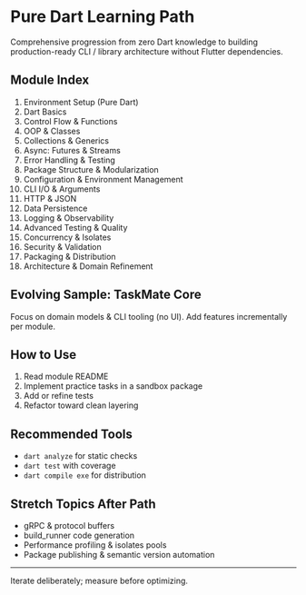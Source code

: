 # Pure Dart Learning Path

Comprehensive progression from zero Dart knowledge to building production-ready CLI / library architecture without Flutter dependencies.

## Module Index
1. Environment Setup (Pure Dart)
2. Dart Basics
3. Control Flow & Functions
4. OOP & Classes
5. Collections & Generics
6. Async: Futures & Streams
7. Error Handling & Testing
8. Package Structure & Modularization
9. Configuration & Environment Management
10. CLI I/O & Arguments
11. HTTP & JSON
12. Data Persistence
13. Logging & Observability
14. Advanced Testing & Quality
15. Concurrency & Isolates
16. Security & Validation
17. Packaging & Distribution
18. Architecture & Domain Refinement

## Evolving Sample: TaskMate Core
Focus on domain models & CLI tooling (no UI). Add features incrementally per module.

## How to Use
1. Read module README
2. Implement practice tasks in a sandbox package
3. Add or refine tests
4. Refactor toward clean layering

## Recommended Tools
* `dart analyze` for static checks
* `dart test` with coverage
* `dart compile exe` for distribution

## Stretch Topics After Path
* gRPC & protocol buffers
* build_runner code generation
* Performance profiling & isolates pools
* Package publishing & semantic version automation

---
Iterate deliberately; measure before optimizing.
